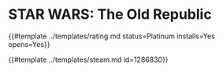 # STAR WARS: The Old Republic
<!-- script:Aliases [
    "STAR WARS The Old Republic",
    "STAR WARS: The Old Republic",
    "STAR WARS The Old Republic Steam",
    "STAR WARS: The Old Republic Steam",
    "SWTOR",
    "SWTOR Steam"
] -->

{{#template ../templates/rating.md status=Platinum installs=Yes opens=Yes}}

{{#template ../templates/steam.md id=1286830}}
